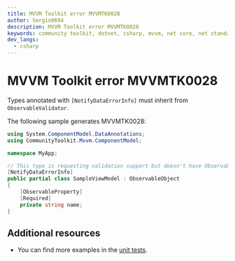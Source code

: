 ```yaml
---
title: MVVM Toolkit error MVVMTK0028
author: Sergio0694
description: MVVM Toolkit error MVVMTK0028
keywords: community toolkit, dotnet, csharp, mvvm, net core, net standard, source generators
dev_langs:
  - csharp
---
```


# MVVM Toolkit error MVVMTK0028

Types annotated with `[NotifyDataErrorInfo]` must inherit from `ObservableValidator`.

The following sample generates MVVMTK0028:

```csharp
using System.ComponentModel.DataAnnotations;
using CommunityToolkit.Mvvm.ComponentModel;

namespace MyApp;

// This type is requesting validation support but doesn't have ObservableValidator features
[NotifyDataErrorInfo]
public partial class SampleViewModel : ObservableObject
{
    [ObservableProperty]
    [Required]
    private string name;
}
```

## Additional resources

- You can find more examples in the [unit tests](https://github.com/CommunityToolkit/dotnet/tree/main/tests/CommunityToolkit.Mvvm.SourceGenerators.UnitTests).
